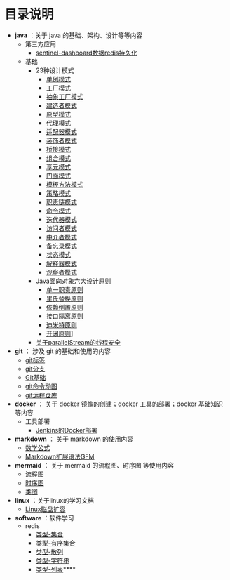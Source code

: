 # 目录说明

- **java** ：关于 java 的基础、架构、设计等等内容
  - 第三方应用
    - [sentinel-dashboard数据redis持久化](../java/第三方应用/sentinel-dashboard数据%20redis%20持久化.md)
  - 基础
    - 23种设计模式
      - [单例模式](../java/基础/23种设计模式/创建型-单例模式)
      - [工厂模式](../java/基础/23种设计模式/创建型-工厂方法模式)
      - [抽象工厂模式](../java/基础/23种设计模式/创建型-抽象工厂模式)
      - [建造者模式](../java/基础/23种设计模式/创建型-建造者模式)
      - [原型模式](../java/基础/23种设计模式/创建型-原型模式)
      - [代理模式](../java/基础/23种设计模式/结构型-代理模式)
      - [适配器模式](../java/基础/23种设计模式/结构型-适配器模式)
      - [装饰者模式](../java/基础/23种设计模式/结构型-装饰模式)
      - [桥接模式](../java/基础/23种设计模式/结构型-桥接模式)
      - [组合模式](../java/基础/23种设计模式/结构型-组合模式)
      - [享元模式](../java/基础/23种设计模式/结构型-享元模式)
      - [门面模式](../java/基础/23种设计模式/结构型-门面模式)
      - [模板方法模式](../java/基础/23种设计模式/行为型-模版方法模式)
      - [策略模式](../java/基础/23种设计模式/行为型-策略模式)
      - [职责链模式](../java/基础/23种设计模式/行为型-责任链模式)
      - [命令模式](../java/基础/23种设计模式/行为型-命令模式)
      - [迭代器模式](../java/基础/23种设计模式/行为型-迭代器模式)
      - [访问者模式](../java/基础/23种设计模式/行为型-访问者模式)
      - [中介者模式](../java/基础/23种设计模式/行为型-中介者模式)
      - [备忘录模式](../java/基础/23种设计模式/行为型-备忘录模式)
      - [状态模式](../java/基础/23种设计模式/行为型-状态模式)
      - [解释器模式](../java/基础/23种设计模式/行为型-解释器模式)
      - [观察者模式](../java/基础/23种设计模式/行为型-观察者模式)
    - Java面向对象六大设计原则
      - [单一职责原则](../java/基础/Java面向对象六大设计原则/单一职责原则)
      - [里氏替换原则](../java/基础/Java面向对象六大设计原则/里氏替换原则)
      - [依赖倒置原则](../java/基础/Java面向对象六大设计原则/依赖倒置原则)
      - [接口隔离原则](../java/基础/Java面向对象六大设计原则/接口隔离原则)
      - [迪米特原则](../java/基础/Java面向对象六大设计原则/迪米特原则)
      - [开闭原则](../java/基础/Java面向对象六大设计原则/开闭原则)]
    - [关于parallelStream的线程安全](../java/基础/关于parallelStream的线程安全)
- **git** ： 涉及 git 的基础和使用的内容
  - [git标签](./git/git标签)
  - [git分支](./git/git分支)
  - [Git基础](./git/Git基础)
  - [git命令动图](./git/git命令动图)
  - [git远程仓库](./git/git远程仓库)
- **docker** ： 关于 docker 镜像的创建；docker 工具的部署；docker 基础知识等内容
  - 工具部署
    - [Jenkins的Docker部署](./docker/工具部署/Jenkins的Docker部署)
- **markdown** ： 关于 markdown 的使用内容
  - [数学公式](./markdown/数学公式)
  - [Markdown扩展语法GFM](./markdown/Markdown扩展语法GFM)
- **mermaid** ： 关于 mermaid 的流程图、时序图 等使用内容
  - [流程图](./mermaid/流程图)
  - [时序图](./mermaid/时序图)
  - [类图](./mermaid/类图)
- **linux** ：关于linux的学习文档
  - [Linux磁盘扩容](./linux/Linux磁盘扩容)
- **software** ：软件学习
  - redis
    - [类型-集合](./software/redis/类型-集合)
    - [类型-有序集合](./software/redis/类型-有序集合)
    - [类型-散列](./software/redis/类型-散列)
    - [类型-字符串](./software/redis/类型-字符串)
    - [类型-列表](./software/redis/类型-列表)****
